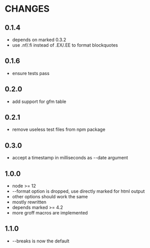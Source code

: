 # CHANGES

## 0.1.4

* depends on marked 0.3.2
* use .nf/.fi instead of .EX/.EE to format blockquotes

## 0.1.6

* ensure tests pass

## 0.2.0

* add support for gfm table

## 0.2.1

* remove useless test files from npm package

## 0.3.0

* accept a timestamp in milliseconds as --date argument

## 1.0.0

* node >= 12
* --format option is dropped, use directly marked for html output
* other options should work the same
* mostly rewritten
* depends marked >= 4.2
* more groff macros are implemented

## 1.1.0

* --breaks is now the default
